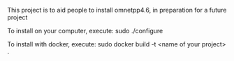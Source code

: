 This project is to aid people to install omnetpp4.6, in preparation for a future project

To install on your computer, execute:
sudo ./configure

To install with docker, execute:
sudo docker build -t \<name of your project\> .

